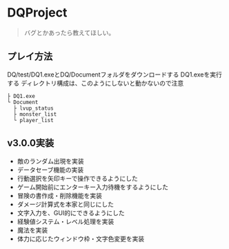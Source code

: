 # DQProject

> バグとかあったら教えてほしい。

## プレイ方法

DQ/test/DQ1.exeとDQ/Documentフォルダをダウンロードする
DQ1.exeを実行する
ディレクトリ構成は、このようにしないと動かないので注意
```
├ DQ1.exe
└ Document
  ├ lvup_status
  ├ monster_list
  └ player_list
```
## v3.0.0実装

- 敵のランダム出現を実装
- データセーブ機能の実装
- 行動選択を矢印キーで操作できるようにした
- ゲーム開始前にエンターキー入力待機をするようにした
- 冒険の書作成・削除機能を実装
- ダメージ計算式を本家と同じにした
- 文字入力を、GUI的にできるようにした
- 経験値システム・レベル処理を実装
- 魔法を実装
- 体力に応じたウィンドウ枠・文字色変更を実装
